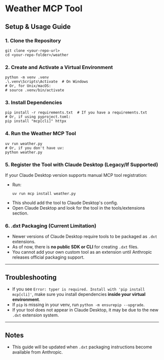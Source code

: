 # Weather MCP Tool

## Setup & Usage Guide

### 1. Clone the Repository
```
git clone <your-repo-url>
cd <your-repo-folder>/weather
```

### 2. Create and Activate a Virtual Environment
```
python -m venv .venv
.\.venv\Scripts\Activate  # On Windows
# Or, for Unix/macOS:
# source .venv/bin/activate
```

### 3. Install Dependencies
```
pip install -r requirements.txt  # If you have a requirements.txt
# Or, if using pyproject.toml:
pip install "mcp[cli]" httpx
```

### 4. Run the Weather MCP Tool
```
uv run weather.py
# Or, if you don't have uv:
python weather.py
```

### 5. Register the Tool with Claude Desktop (Legacy/If Supported)
If your Claude Desktop version supports manual MCP tool registration:
- Run:
  ```
  uv run mcp install weather.py
  ```
- This should add the tool to Claude Desktop's config.
- Open Claude Desktop and look for the tool in the tools/extensions section.

### 6. .dxt Packaging (Current Limitation)
- Newer versions of Claude Desktop require tools to be packaged as `.dxt` extensions.
- As of now, there is **no public SDK or CLI** for creating `.dxt` files.
- You cannot add your own custom tool as an extension until Anthropic releases official packaging support.

---

## Troubleshooting
- If you see `Error: typer is required. Install with 'pip install mcp[cli]'`, make sure you install dependencies **inside your virtual environment**.
- If `pip` is missing in your venv, run `python -m ensurepip --upgrade`.
- If your tool does not appear in Claude Desktop, it may be due to the new `.dxt` extension system.

---

## Notes
- This guide will be updated when `.dxt` packaging instructions become available from Anthropic.

